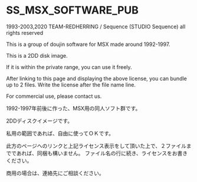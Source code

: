 # SS_MSX_SOFTWARE_PUB

1993-2003,2020 TEAM-REDHERRING / Sequence (STUDIO Sequence) all rights reserved

This is a group of doujin software for MSX made around 1992-1997.

This is a 2DD disk image.

If it is within the private range, you can use it freely.

After linking to this page and displaying the above license, you can bundle up to 2 files.
Write the license after the file name line.

For commercial use, please contact us.

1992-1997年前後に作った、MSX用の同人ソフト群です。

2DDディスクイメージです。

私用の範囲であれば、自由に使ってＯＫです。

此方のページへのリンクと上記ライセンス表示をして頂いた上で、２ファイルまでであれば、同梱も構いません。
ファイル名の行に続き、ライセンスをお書きください。

商用の場合は、連絡先にご相談ください。
